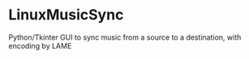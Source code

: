 # LinuxMusicSync
Python/Tkinter GUI to sync music from a source to a destination, with encoding by LAME
